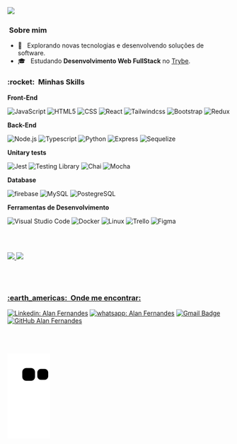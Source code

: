 

![](https://komarev.com/ghpvc/?username=allanferndsSwerts&color=006bed)

<h3> &nbsp;Sobre mim </h3>

- 🤔 &nbsp; Explorando novas tecnologias e desenvolvendo soluções de software.
- 🎓 &nbsp; Estudando **Desenvolvimento Web FullStack** no <a href="https://app.betrybe.com/">Trybe</a>.

<h3> :rocket: &nbsp;Minhas Skills </h3>

**Front-End**

  ![JavaScript](https://img.shields.io/badge/-JavaScript-333333?style=for-the-badge&logo=javascript)
  ![HTML5](https://img.shields.io/badge/-HTML5-333333?style=for-the-badge&logo=HTML5)
  ![CSS](https://img.shields.io/badge/-CSS-333333?style=for-the-badge&logo=CSS3&logoColor=1572B6)
  ![React](https://img.shields.io/badge/-React-333333?style=for-the-badge&logo=react)
  ![Tailwindcss](https://img.shields.io/badge/-tailwindcss-333333?style=for-the-badge&logo=tailwindcss)
  ![Bootstrap](https://img.shields.io/badge/-bootstrap-333333?style=for-the-badge&logo=bootstrap)
  ![Redux](https://img.shields.io/badge/-Redux-333333?style=for-the-badge&logo=redux)

**Back-End**

  ![Node.js](https://img.shields.io/badge/-node.js-333333?style=for-the-badge&logo=node.js)
  ![Typescript](https://img.shields.io/badge/-typescript-333333?style=for-the-badge&logo=typescript)
  ![Python](https://img.shields.io/badge/-Python-333333?style=for-the-badge&logo=Python)
  ![Express](https://img.shields.io/badge/-Express-333333?style=for-the-badge&logo=Express)
  ![Sequelize](https://img.shields.io/badge/-sequelize-333333?style=for-the-badge&logo=sequelize)    

**Unitary tests**

  ![Jest](https://img.shields.io/badge/-Jest-333333?style=for-the-badge&logo=Jest)
  ![Testing Library](https://img.shields.io/badge/-Testing_Library-333333?style=for-the-badge&logo=TestingLibrary)
  ![Chai](https://img.shields.io/badge/-Chai-333333?style=for-the-badge&logo=chai)
  ![Mocha](https://img.shields.io/badge/-Mocha-333333?style=for-the-badge&logo=mocha)


**Database**

  ![firebase](https://img.shields.io/badge/-firebase-333333?style=for-the-badge&logo=firebase)
  ![MySQL](https://img.shields.io/badge/-mysql-333333?style=for-the-badge&logo=mysql)
  ![PostegreSQL](https://img.shields.io/badge/-postgresql-333333?style=for-the-badge&logo=postegresql)


**Ferramentas de Desenvolvimento**

  ![Visual Studio Code](https://img.shields.io/badge/-Visual%20Studio%20Code-333333?style=for-the-badge&logo=visual-studio-code&logoColor=007ACC)
  ![Docker](https://img.shields.io/badge/-Docker-333333?style=for-the-badge&logo=docker&logoColor=007ACC)
   ![Linux](https://img.shields.io/badge/-Linux-333333?style=for-the-badge&logo=Linux&logoColor=007ACC)
  ![Trello](https://img.shields.io/badge/-Trello-333333?style=for-the-badge&logo=trello&logoColor=007ACC)
  ![Figma](https://img.shields.io/badge/-Figma-333333?style=for-the-badge&logo=figma&logoColor=007ACC)

<br><br>
<div>
  <a href="https://github.com/allanfernds">
   <img  height="170" src="https://github-readme-stats.vercel.app/api/top-langs/?username=allanfernds&layout=compact&langs_count=16&theme=dracula"/>
  <img  src="https://github-readme-stats.vercel.app/api?username=allanfernds&show_icons=true&theme=dracula&include_all_commits=true&count_private=true&hide=issues"/>
</div>
<br><br><br>

<h3> :earth_americas: &nbsp;Onde me encontrar: </h3> 

[![Linkedin: Alan Fernandes](https://img.shields.io/badge/-Alan_Fernandes-blue?style=for-the-badge&logo=Linkedin&logoColor=white&link=https://www.linkedin.com/in/alanfernds/)](https://www.linkedin.com/in/alanfernds/)
[![whatsapp: Alan Fernandes](https://img.shields.io/badge/-whatsapp-brightgreen?style=for-the-badge&logo=whatsapp&logoColor=white&link=https://linkwhats.app/43655a)](https://linkwhats.app/43655a)
[![Gmail Badge](https://img.shields.io/badge/-alanfernandes.mm@gmail.com-006bed?style=for-the-badge&logo=Gmail&logoColor=white&link=mailto:SEU-EMAIL)](mailto:alanfernandes.mm@gmail.com)
<br>
[![GitHub Alan Fernandes]( https://img.shields.io/github/followers/allanfernds?label=follow&style=social)](https://github.com/allanfernds)

<br><br><br>
![snake gif](https://github.com/allanfernds/allanfernds/blob/output/github-contribution-grid-snake.svg)
